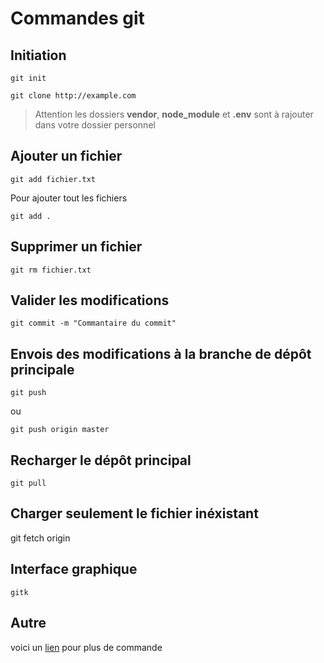 # Commandes git 

## Initiation

    git init
    
    git clone http://example.com

> Attention les dossiers **vendor**, **node_module** et **.env** sont à rajouter dans votre dossier personnel

## Ajouter un fichier

    git add fichier.txt

Pour ajouter tout les fichiers

    git add .

## Supprimer un fichier 

    git rm fichier.txt

## Valider les modifications

    git commit -m "Commantaire du commit"

## Envois des modifications à la branche de dépôt principale

    git push

ou

    git push origin master

## Recharger le dépôt principal

    git pull

## Charger seulement le fichier inéxistant 

 git fetch origin

 ## Interface graphique

    gitk

## Autre

voici un [lien]('https://www.hostinger.fr/tutoriels/commandes-git/') pour plus de commande 

